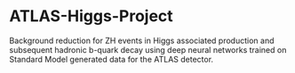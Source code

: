 # ATLAS-Higgs-Project
Background reduction for ZH events in Higgs associated production and subsequent hadronic b-quark decay using deep neural networks trained on Standard Model generated data for the ATLAS detector.
